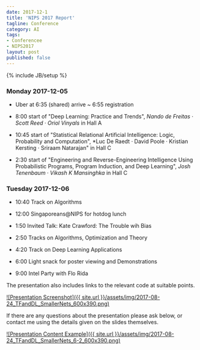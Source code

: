 ```yaml
---
date: 2017-12-1
title: 'NIPS 2017 Report'
tagline: Conference
category: AI
tags:
- Conferencee
- NIPS2017
layout: post
published: false
---
```

{% include JB/setup %}


### Monday  2017-12-05

*  Uber at 6:35 (shared) arrive ~ 6:55 registration

*  8:00 start of "Deep Learning: Practice and Trends", 
*Nando de Freitas · Scott Reed · Oriol Vinyals* in Hall A

*  10:45 start of "Statistical Relational Artificial Intelligence: Logic, Probability and Computation", 
*Luc De Raedt · David Poole · Kristian Kersting · Sriraam Natarajan" in Hall C

*  2:30 start of "Engineering and Reverse-Engineering Intelligence Using Probabilistic Programs, Program Induction, and Deep Learning",
*Josh Tenenbaum · Vikash K Mansinghka* in Hall C


### Tuesday  2017-12-06

*   10:40 Track on Algorithms

*   12:00 Singaporeans@NIPS for hotdog lunch

*   1:50 Invited Talk: Kate Crawford:  The Trouble wih Bias

*   2:50 Tracks on Algorithms, Optimization and Theory

*   4:20 Track on Deep Learning Applications

*   6:00 Light snack for poster viewing and Demonstrations

*   9:00 Intel Party with Flo Rida



The presentation also includes links to the relevant code at suitable points.

<a href="http://redcatlabs.com/2017-08-24_TFandDL_SmallerNets/" target="_blank">
![Presentation Screenshot]({{ site.url }}/assets/img/2017-08-24_TFandDL_SmallerNets_600x390.png)
</a>

If there are any questions about the presentation please ask below, 
or contact me using the details given on the slides themselves.

<a href="http://redcatlabs.com/2017-08-24_TFandDL_SmallerNets/#/6/2" target="_blank">
![Presentation Content Example]({{ site.url }}/assets/img/2017-08-24_TFandDL_SmallerNets_6-2_600x390.png)
</a>

